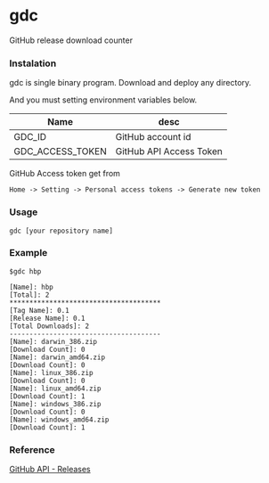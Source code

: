 # gdc
GitHub release download counter

### Instalation
gdc is single binary program.
Download and deploy any directory.

And you must setting environment variables below.

| Name | desc |
|------|-------|
| GDC_ID | GitHub account id |
| GDC_ACCESS_TOKEN | GitHub API Access Token |

GitHub Access token get from
```
Home -> Setting -> Personal access tokens -> Generate new token
```

### Usage

```
gdc [your repository name]
```

### Example

```
$gdc hbp

[Name]: hbp
[Total]: 2
**************************************
[Tag Name]: 0.1
[Release Name]: 0.1
[Total Downloads]: 2
--------------------------------------
[Name]: darwin_386.zip
[Download Count]: 0
[Name]: darwin_amd64.zip
[Download Count]: 0
[Name]: linux_386.zip
[Download Count]: 0
[Name]: linux_amd64.zip
[Download Count]: 1
[Name]: windows_386.zip
[Download Count]: 0
[Name]: windows_amd64.zip
[Download Count]: 1
```


### Reference

[GitHub API - Releases](https://developer.github.com/v3/repos/releases/)
